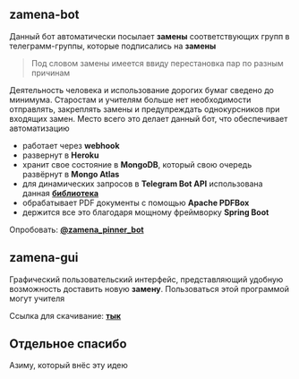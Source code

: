 ## zamena-bot

Данный бот автоматически посылает **замены**  соответствующих групп в телеграмм-группы, которые подписались на **замены**

> Под словом замены имеется ввиду перестановка пар по разным причинам

Деятельность человека и использование дорогих бумаг сведено до минимума. Старостам и учителям больше нет необходимости отправлять, закреплять замены и предупреждать однокурсников при входящих замен. Место всего это делает данный бот, что обеспечивает автоматизацию

- работает через **webhook** 
- развернут в **Heroku**
- хранит свое состояние в **MongoDB**, который свою очередь развёрнут в **Mongo Atlas**
- для динамических запросов в **Telegram Bot API** использована данная [**библиотека**](https://github.com/rubenlagus/TelegramBots)
- обрабатывает PDF документы с помощью **Apache PDFBox** 
- держится все это благодаря мощному фреймворку **Spring Boot**

Опробовать: [**@zamena_pinner_bot**](https://t.me/zamena_pinner_bot)

## zamena-gui
Графический пользовательский интерфейс, представляющий удобную 
возможность доставить новую **замену**. Пользоваться этой программой могут учителя

Ccылка для скачивание: [**тык**](https://github.com/slappidyslap/pc-edu-zamener/releases/tag/v0.1)

## Отдельное спасибо
Азиму, который внёс эту идею

